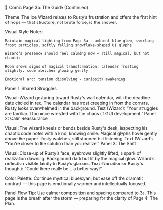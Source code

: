 📘 Comic Page 3b: The Guide (Continued)

Theme: The Ice Wizard relates to Rusty’s frustration and offers the first hint of hope — that structure, not brute force, is the answer.

Visual Style Notes:

    Maintain magical lighting from Page 3a — ambient blue glow, swirling frost particles, softly falling snowflake-shaped UI glyphs

    Wizard’s presence should feel calming now — still magical, but not chaotic

    Room shows signs of magical transformation: calendar frosting slightly, code sketches glowing gently

    Emotional arc: tension dissolving → curiosity awakening

Panel 1: Shared Struggles

Visual: Wizard gesturing toward Rusty's wall calendar, with the deadline date circled in red. The calendar has frost creeping in from the corners. Rusty looks overwhelmed in the background. Text (Wizard): “Your struggles are familiar. I too once wrestled with the chaos of GUI development.”
Panel 2: Calm Reassurance

Visual: The wizard kneels or bends beside Rusty's desk, inspecting his chaotic code notes with a kind, knowing smile. Magical glyphs hover gently above the paper. Rusty watches, still stunned but listening. Text (Wizard): “You’re closer to the solution than you realize.”
Panel 3: The Shift

Visual: Close-up of Rusty’s face, eyebrows slightly lifted, a spark of realization dawning. Background dark but lit by the magical glow. Wizard’s reflection visible faintly in Rusty’s glasses. Text (Narration or Rusty's thought): “Could there really be… a better way?”

Color Palette:
Continue mystical blue/cyan, but ease off the dramatic contrast — this page is emotionally warmer and intellectually focused.

Panel Flow Tip:
Use calmer composition and spacing compared to 3a. This page is the breath after the storm — preparing for the clarity of Page 4: The Plan.
